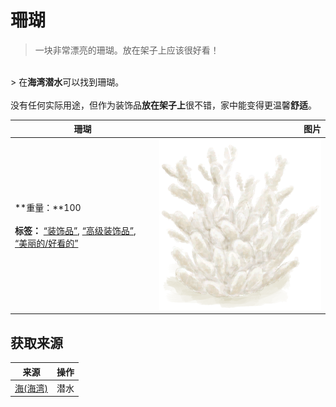 # 珊瑚  
> 一块非常漂亮的珊瑚。放在架子上应该很好看！  
<br>  
> 在<b>海湾潜水</b>可以找到珊瑚。<br><br>没有任何实际用途，但作为装饰品<b>放在架子上</b>很不错，家中能变得更温馨<b>舒适</b>。  
  
  珊瑚  |   图片   
 ----  |  ----:   
 **重量：**100<br><br>**标签：**	[“装饰品”](tag_Decoration.md), [“高级装饰品”](tag_DecorationAdv.md), [“美丽的/好看的”](tag_Pretty.md)  |  <img decoding="async" src="Sprite/Coral.png" href="a.md" style="max-width:300px;max-height:300px;">   
  
## 获取来源  
来源  |  操作  
----  |  ----  
[海(海湾)](Sea_Bay.md)  |  潜水  
